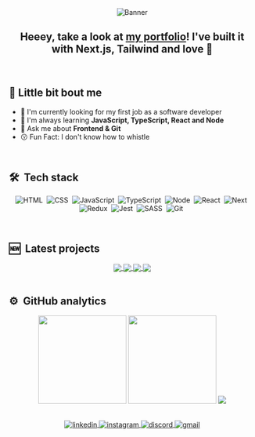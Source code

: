 <div align="center">
  <img src="https://s4.gifyu.com/images/header90cc259c66c0bf76.gif" alt="Banner">
  
  <h2>Heeey, take a look at <a href="https://acn3to-portfolio.vercel.app/" target="_blank">my portfolio</a>! I've built it with Next.js, Tailwind and love 💙</h2>
</div>

<br>

## 💫 Little bit bout me

- 🔭 I'm currently looking for my first job as a software developer
- 🌱 I'm always learning **JavaScript, TypeScript, React and Node**
- 💬 Ask me about **Frontend & Git**
- 😗 Fun Fact: I don't know how to whistle

<br>

## 🛠 &nbsp;Tech stack

<div align="center">

![HTML](https://img.shields.io/badge/-HTML-05122A?style=flat&logo=HTML5)&nbsp;
![CSS](https://img.shields.io/badge/-CSS-05122A?style=flat&logo=CSS3&logoColor=1572B6)&nbsp;
![JavaScript](https://img.shields.io/badge/-JavaScript-05122A?style=flat&logo=javascript)&nbsp;
![TypeScript](https://img.shields.io/badge/-Typescript-05122A?style=flat&logo=typescript)&nbsp;
![Node](https://img.shields.io/badge/-Node-05122A?style=flat&logo=node.js)&nbsp;
![React](https://img.shields.io/badge/-React-05122A?style=flat&logo=react)&nbsp;
![Next](https://img.shields.io/badge/-Next-05122A?style=flat&logo=next.js)&nbsp;
![Redux](https://img.shields.io/badge/-Redux-05122A?style=flat&logo=redux&logoColor=800080)&nbsp;
![Jest](https://img.shields.io/badge/-Jest-05122A?style=flat&logo=jest&logoColor=FFC0CB)&nbsp;
![SASS](https://img.shields.io/badge/-Sass-05122A?style=flat&logo=Sass&logoColor=1572B6)&nbsp;
![Git](https://img.shields.io/badge/-Git-05122A?style=flat&logo=git)&nbsp;

</div>

<br>

## 🆕 &nbsp;Latest projects

<div align="center">
  <a href="https://github.com/acn3to/portfolio">
  <img align="center" src="https://github-readme-stats.vercel.app/api/pin/?username=acn3to&repo=portfolio&theme=midnight-purple" />
  </a>
  <a href="https://github.com/acn3to/cerve-shop">
  <img align="center" src="https://github-readme-stats.vercel.app/api/pin/?username=acn3to&repo=cerve-shop&theme=midnight-purple" />
  </a>
  <a href="https://github.com/acn3to/study-timer">
  <img align="center" src="https://github-readme-stats.vercel.app/api/pin/?username=acn3to&repo=study-timer&theme=midnight-purple" />
  </a>
  <a href="https://github.com/acn3to/negotiations-form">
  <img align="center" src="https://github-readme-stats.vercel.app/api/pin/?username=acn3to&repo=negotiations-form&theme=midnight-purple" />
  </a>
</div>

<br>

## ⚙️ &nbsp;GitHub analytics

<div align="center">

<div align="center">
  <img height="180em" src="https://github-readme-stats.vercel.app/api?username=acn3to&show_icons=true&theme=midnight-purple&include_all_commits=true&count_private=true"/>
  <img height="180em" src="https://github-readme-stats.vercel.app/api/top-langs/?username=acn3to&layout=compact&langs_count=7&theme=midnight-purple"/>
  <img src="https://github-readme-streak-stats.herokuapp.com/?user=acn3to&theme=midnight-purple">
</div>
 
##

<div align="center">
  <a href="https://www.linkedin.com/in/arnaldo-n3to/" target="_blank">
    <img align="center" src="https://img.shields.io/badge/-Arnaldo%20Neto-05122A?style=flat&logo=linkedin" alt="linkedin"/>
  </a>
  <a href="https://www.instagram.com/acn3to/" target="_blank">
    <img align="center" src="https://img.shields.io/badge/-arnaldo.neto-05122A?style=flat&logo=instagram" alt="instagram"/>
  </a>
  <a href="https://discordapp.com/users/366398902846619649/" target="_blank">
    <img align="center" src="https://img.shields.io/badge/-Arnaldo.Neto-05122A?style=flat&logo=discord" alt="discord"/>
  </a>
  <a href="mailto:costanetoow@gmail.com" target="_blank">
    <img align="center" src="https://img.shields.io/badge/-costanetoow@gmail.com-05122A?style=flat&logo=gmail" alt="gmail"/> 
  </a>
</div>
